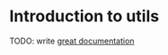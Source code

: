 # Introduction to utils

TODO: write [great documentation](http://jacobian.org/writing/what-to-write/)
